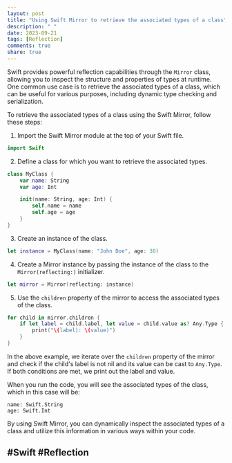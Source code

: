 ```yaml
---
layout: post
title: "Using Swift Mirror to retrieve the associated types of a class"
description: " "
date: 2023-09-21
tags: [Reflection]
comments: true
share: true
---
```


Swift provides powerful reflection capabilities through the `Mirror` class, allowing you to inspect the structure and properties of types at runtime. One common use case is to retrieve the associated types of a class, which can be useful for various purposes, including dynamic type checking and serialization.

To retrieve the associated types of a class using the Swift Mirror, follow these steps:

1. Import the Swift Mirror module at the top of your Swift file.

```swift
import Swift
```

2. Define a class for which you want to retrieve the associated types.

```swift
class MyClass {
    var name: String
    var age: Int

    init(name: String, age: Int) {
        self.name = name
        self.age = age
    }
}
```

3. Create an instance of the class.

```swift
let instance = MyClass(name: "John Doe", age: 30)
```

4. Create a Mirror instance by passing the instance of the class to the `Mirror(reflecting:)` initializer.

```swift
let mirror = Mirror(reflecting: instance)
```

5. Use the `children` property of the mirror to access the associated types of the class.

```swift
for child in mirror.children {
    if let label = child.label, let value = child.value as? Any.Type {
        print("\(label): \(value)")
    }
}
```

In the above example, we iterate over the `children` property of the mirror and check if the child's label is not nil and its value can be cast to `Any.Type`. If both conditions are met, we print out the label and value.

When you run the code, you will see the associated types of the class, which in this case will be:

```
name: Swift.String
age: Swift.Int
```

By using Swift Mirror, you can dynamically inspect the associated types of a class and utilize this information in various ways within your code.

## #Swift #Reflection
